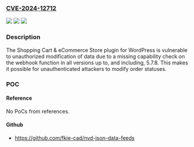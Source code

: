 ### [CVE-2024-12712](https://cve.mitre.org/cgi-bin/cvename.cgi?name=CVE-2024-12712)
![](https://img.shields.io/static/v1?label=Product&message=Shopping%20Cart%20%26%20eCommerce%20Store&color=blue)
![](https://img.shields.io/static/v1?label=Version&message=*%3C%3D%205.7.8%20&color=brighgreen)
![](https://img.shields.io/static/v1?label=Vulnerability&message=CWE-862%20Missing%20Authorization&color=brighgreen)

### Description

The Shopping Cart & eCommerce Store plugin for WordPress is vulnerable to unauthorized modification of data due to a missing capability check on the webhook function in all versions up to, and including, 5.7.8. This makes it possible for unauthenticated attackers to modify order statuses.

### POC

#### Reference
No PoCs from references.

#### Github
- https://github.com/fkie-cad/nvd-json-data-feeds

